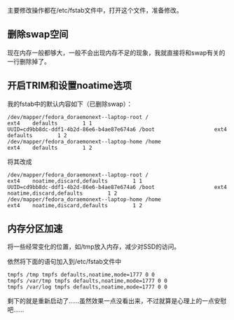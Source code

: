 主要修改操作都在/etc/fstab文件中，打开这个文件，准备修改。

## 删除swap空间

现在内存一般都够大，一般不会出现内存不足的现象，我就直接将和swap有关的一行删除掉了。

## 开启TRIM和设置noatime选项

我的fstab中的默认内容如下（已删除swap）：

	/dev/mapper/fedora_doraemonext--laptop-root /                       ext4    defaults        1 1
	UUID=cd9bb8dc-ddf1-4b2d-86e6-b4ae87e674a6 /boot                   ext4    defaults        1 2
	/dev/mapper/fedora_doraemonext--laptop-home /home                   ext4    defaults        1 2

将其改成

	/dev/mapper/fedora_doraemonext--laptop-root /                       ext4    noatime,discard,defaults        1 1
	UUID=cd9bb8dc-ddf1-4b2d-86e6-b4ae87e674a6 /boot                   ext4    noatime,discard,defaults        1 2
	/dev/mapper/fedora_doraemonext--laptop-home /home                   ext4    noatime,discard,defaults        1 2

## 内存分区加速

将一些经常变化的位置，如/tmp放入内存，减少对SSD的访问。

依然将下面的语句加入到/etc/fstab文件中

	tmpfs /tmp tmpfs defaults,noatime,mode=1777 0 0
	tmpfs /var/tmp tmpfs defaults,noatime,mode=1777 0 0
	tmpfs /var/log tmpfs defaults,noatime,mode=1777 0 0

剩下的就是重新启动了……虽然效果一点没看出来，不过就算是心理上的一点安慰吧……